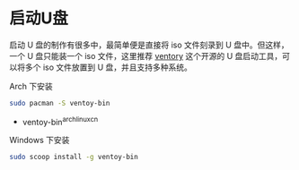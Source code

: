 # 启动U盘

启动 U 盘的制作有很多中，最简单便是直接将 iso 文件刻录到 U 盘中。但这样，一个 U 盘只能装一个 iso 文件，这里推荐 [ventory](https://www.ventoy.net/) 这个开源的 U 盘启动工具，可以将多个 iso 文件放置到 U 盘，并且支持多种系统。

Arch 下安装

```bash
sudo pacman -S ventoy-bin
```

- ventoy-bin<sup>archlinuxcn</sup>

Windows 下安装

```bash
sudo scoop install -g ventoy-bin
```
